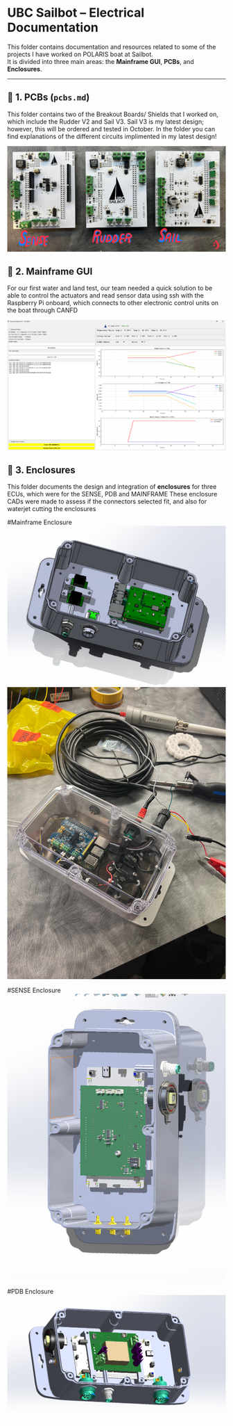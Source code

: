 # UBC Sailbot – Electrical Documentation

This folder contains documentation and resources related to some of the projects I have worked on POLARIS boat at Sailbot.  
It is divided into three main areas: the **Mainframe GUI**, **PCBs**, and **Enclosures**.


---

## 📌 1. PCBs (`pcbs.md`)

This folder contains two of the Breakout Boards/ Shields that I worked on, which include the Rudder V2 and Sail V3. 
Sail V3 is my latest design; however, this will be ordered and tested in October.
In the folder you can find explanations of the different circuits implimented in my latest design!

![PCB Screenshot Placeholder](../images/PCBS_V2.jpeg)



## 📌 2. Mainframe GUI 

For our first water and land test, our team needed a quick solution to be able to control the actuators and read sensor data using ssh with
the Raspberry Pi onboard, which connects to other electronic control units on the boat through CANFD

![GUI Screenshot Placeholder](../images/Mainframe_GUI.png)



## 📌 3. Enclosures

This folder documents the design and integration of **enclosures** for three ECUs, which were for the SENSE, PDB and MAINFRAME 
These enclosure CADs were made to assess if the connectors selected fit, and also for waterjet cutting the enclosures

#Mainframe Enclosure
![CAD Screenshot Placeholder](../images/Mainframe_ENC_CAD.png)
![CAD Screenshot Placeholder](../images/Mainframe_enclosure.jpg)

#SENSE Enclosure
![CAD Screenshot Placeholder](../images/SENSE_ENC_CAD.png)

#PDB Enclosure
![CAD Screenshot Placeholder](../images/PDB_ENC_CAD.png)


